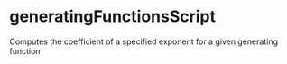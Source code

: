 # generatingFunctionsScript
Computes the coefficient of a specified exponent for a given generating function
